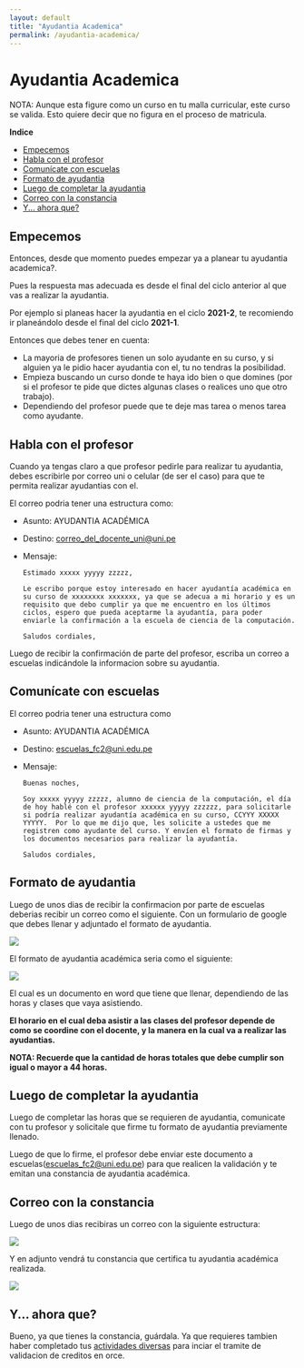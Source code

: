 ```yaml
---
layout: default
title: "Ayudantia Academica"
permalink: /ayudantia-academica/
---
```


# Ayudantia Academica

NOTA: Aunque esta figure como un curso en tu malla curricular, este curso se valida. Esto quiere decir que no figura en el proceso de matricula.

**Indice**

- [Empecemos](#empecemos)
- [Habla con el profesor](#habla-con-el-profesor)
- [Comunícate con escuelas](#comun-cate-con-escuelas)
- [Formato de ayudantia](#formato-de-ayudantia)
- [Luego de completar la ayudantia](#luego-de-completar-la-ayudantia)
- [Correo con la constancia](#correo-con-la-constancia)
- [Y... ahora que?](#y-ahora-que-)

## Empecemos

Entonces, desde que momento puedes empezar ya  a planear tu ayudantia academica?. 

Pues la respuesta mas adecuada es desde el final del ciclo anterior al que vas a realizar la ayudantia.

Por ejemplo si planeas hacer la ayudantia en el ciclo **2021-2**, te recomiendo ir planeándolo desde el final del ciclo **2021-1**.

Entonces que debes tener en cuenta:

- La mayoria de profesores tienen un solo ayudante en su curso, y si alguien ya le pidio hacer ayudantia con el, tu no tendras la posibilidad.
- Empieza buscando un curso donde te haya ido bien o que domines (por si el profesor te pide que dictes algunas clases o realices uno que otro trabajo).
- Dependiendo del profesor puede que te deje mas tarea o menos tarea como ayudante.

## Habla con el profesor

Cuando ya tengas claro a que profesor pedirle para realizar tu ayudantia, debes escribirle por correo uni o celular (de ser el caso) para que te permita realizar ayudantias con el.

El correo podria tener una estructura como:

- Asunto: AYUDANTIA ACADÉMICA

- Destino: correo_del_docente_uni@uni.pe 

- Mensaje:

  ```
  Estimado xxxxx yyyyy zzzzz,
  
  Le escribo porque estoy interesado en hacer ayudantía académica en su curso de xxxxxxxx xxxxxxx, ya que se adecua a mi horario y es un requisito que debo cumplir ya que me encuentro en los últimos ciclos, espero que pueda aceptarme la ayudantía, para poder enviarle la confirmación a la escuela de ciencia de la computación.
  
  Saludos cordiales,
  ```

Luego de recibir la confirmación de parte del profesor, escriba un correo a escuelas indicándole la informacion sobre su ayudantia.

## Comunícate con escuelas

El correo podria tener una estructura como

- Asunto: AYUDANTIA ACADÉMICA

- Destino: escuelas_fc2@uni.edu.pe

- Mensaje:

  ```
  Buenas noches,
  
  Soy xxxxx yyyyy zzzzz, alumno de ciencia de la computación, el día de hoy hablé con el profesor xxxxxx yyyyy zzzzzz, para solicitarle si podría realizar ayudantía académica en su curso, CCYYY XXXXX YYYYY.  Por lo que me dijo que, les solicite a ustedes que me registren como ayudante del curso. Y envíen el formato de firmas y los documentos necesarios para realizar la ayudantía.  
  
  Saludos cordiales,
  ```

## Formato de ayudantia

Luego de unos dias de recibir la confirmacion por parte de escuelas deberias recibir un correo como el siguiente. Con un formulario de google que debes llenar y adjuntado el formato de ayudantia.

![](ayudantia-academica-1.png)

El formato de ayudantia académica seria como el siguiente:

![](ayudantia-academica-2.png)

El cual es un documento en word que tiene que llenar, dependiendo de las horas y clases que vaya asistiendo.

**El horario en el cual deba asistir a las clases del profesor depende de como se coordine con el docente, y la manera en la cual va a realizar las ayudantias.**

**NOTA: Recuerde que la cantidad de horas totales que debe cumplir son igual o mayor a 44 horas.**

## Luego de completar la ayudantia

Luego de completar las horas que se requieren de ayudantia, comunicate con tu profesor y solicitale que firme tu formato de ayudantia previamente llenado.

Luego de que lo firme, el profesor debe enviar este documento a escuelas(escuelas_fc2@uni.edu.pe) para que realicen la validación y te emitan una constancia de ayudantia académica.

## Correo con la constancia

Luego de unos dias recibiras un correo con la siguiente estructura:

![](ayudantia-academica-3.png)

Y en adjunto vendrá tu constancia que certifica tu ayudantia académica realizada. 

![](ayudantia-academica-4.png)

## Y... ahora que?

Bueno, ya que tienes la constancia, guárdala. Ya que requieres tambien haber completado tus [actividades diversas](/actividades-diversas) para inciar el tramite de validacion de creditos en orce.